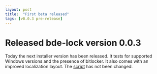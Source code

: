 ```yaml
---
layout: post
title:  "First beta released"
tags: [v0.0.3 pre-release]
---
```


# Released bde-lock version 0.0.3

Today the next installer version has been released. It tests for supported Windows versions and the presence of bitlocker. It also comes with an improved localization layout. The [script](/script/bdelock.vbs) has not been changed.
